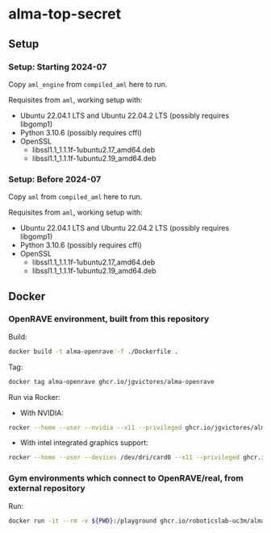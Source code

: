 # alma-top-secret

## Setup

### Setup: Starting 2024-07

Copy `aml_engine` from `compiled_aml` here to run.

Requisites from `aml`, working setup with:
- Ubuntu 22.04.1 LTS and Ubuntu 22.04.2 LTS (possibly requires libgomp1)
- Python 3.10.6 (possibly requires cffi)
- OpenSSL
  - libssl1.1_1.1.1f-1ubuntu2.17_amd64.deb
  - libssl1.1_1.1.1f-1ubuntu2.19_amd64.deb

### Setup: Before 2024-07

Copy `aml` from `compiled_aml` here to run.

Requisites from `aml`, working setup with:
- Ubuntu 22.04.1 LTS and Ubuntu 22.04.2 LTS (possibly requires libgomp1)
- Python 3.10.6 (possibly requires cffi)
- OpenSSL
  - libssl1.1_1.1.1f-1ubuntu2.17_amd64.deb
  - libssl1.1_1.1.1f-1ubuntu2.19_amd64.deb

## Docker

### OpenRAVE environment, built from this repository

Build:

```bash
docker build -t alma-openrave -f ./Dockerfile .
```

Tag:

```bash
docker tag alma-openrave ghcr.io/jgvictores/alma-openrave
```

Run via Rocker:

- With NVIDIA:

```bash
rocker --home --user --nvidia --x11 --privileged ghcr.io/jgvictores/alma-openrave /bin/bash
```

- With intel integrated graphics support:


```bash
rocker --home --user --devices /dev/dri/card0 --x11 --privileged ghcr.io/jgvictores/alma-openrave /bin/bash
```

### Gym environments which connect to OpenRAVE/real, from external repository

Run:

```bash
docker run -it --rm -v ${PWD}:/playground ghcr.io/roboticslab-uc3m/alma-playground
```
